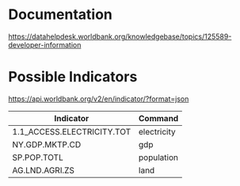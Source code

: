 # Documentation
https://datahelpdesk.worldbank.org/knowledgebase/topics/125589-developer-information

# Possible Indicators
https://api.worldbank.org/v2/en/indicator/?format=json

| Indicator     | Command | 
| ----------- | ----------- |
| 1.1_ACCESS.ELECTRICITY.TOT| electricity|
| NY.GDP.MKTP.CD | gdp|
| SP.POP.TOTL | population|
| AG.LND.AGRI.ZS | land|
